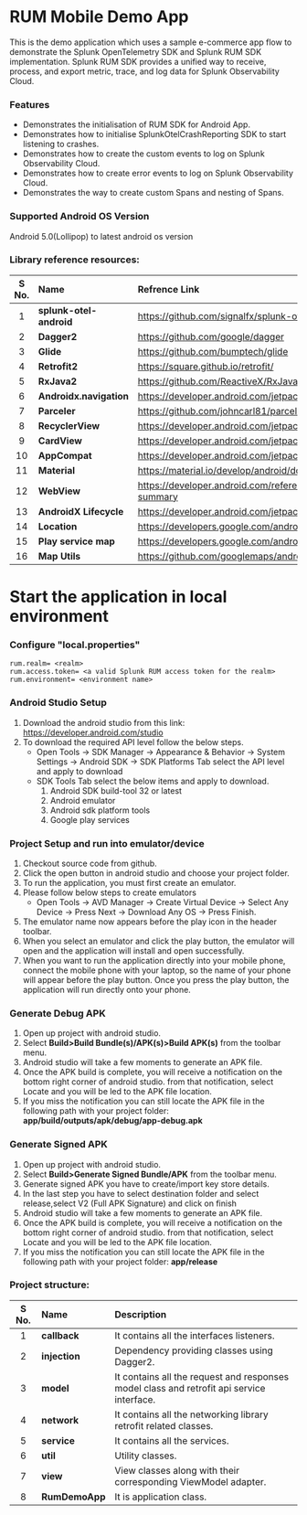 # RUM Mobile Demo App

This is the demo application which uses a sample e-commerce app flow to demonstrate the Splunk OpenTelemetry SDK 
and Splunk RUM SDK implementation.
Splunk RUM SDK provides a unified way to receive, process, and export metric, trace, and log data for Splunk Observability Cloud.

### Features

- Demonstrates the initialisation of RUM SDK for Android App.
- Demonstrates how to initialise SplunkOtelCrashReporting SDK to start listening to crashes.
- Demonstrates how to create the custom events to log on Splunk Observability Cloud.
- Demonstrates how to create error events to log on Splunk Observability Cloud.
- Demonstrates the way to create custom Spans and nesting of Spans.

### Supported Android OS Version

Android 5.0(Lollipop) to latest android os version

### Library reference resources:

| **S No.** | **Name**  | **Refrence Link**  |
| :-----: | :- | :- |
| 1 | **splunk-otel-android** | https://github.com/signalfx/splunk-otel-android |
| 2 | **Dagger2** | https://github.com/google/dagger |
| 3 | **Glide** | https://github.com/bumptech/glide |
| 4 | **Retrofit2** | https://square.github.io/retrofit/ |
| 5 | **RxJava2** | https://github.com/ReactiveX/RxJava |
| 6 | **Androidx.navigation** | https://developer.android.com/jetpack/androidx/releases/navigation |
| 7 | **Parceler** | https://github.com/johncarl81/parceler |
| 8 | **RecyclerView** | https://developer.android.com/jetpack/androidx/releases/recyclerview |
| 9 | **CardView** | https://developer.android.com/jetpack/androidx/releases/cardview |
| 10 | **AppCompat** | https://developer.android.com/jetpack/androidx/releases/appcompat |
| 11 | **Material** | https://material.io/develop/android/docs/getting-started |
| 12 | **WebView** | https://developer.android.com/reference/androidx/webkit/package-summary |
| 13 | **AndroidX Lifecycle** | https://developer.android.com/jetpack/androidx/releases/lifecycle |
| 14 | **Location** | https://developers.google.com/android/guides/setup |
| 15 | **Play service map** | https://developers.google.com/android/guides/releases |
| 16 | **Map Utils** | https://github.com/googlemaps/android-maps-utils |



# Start the application in local environment
   ### Configure "local.properties"
  
   ```properties
   rum.realm= <realm>
   rum.access.token= <a valid Splunk RUM access token for the realm>
   rum.environment= <environment name>
   ```

   ### Android Studio Setup
   1. Download the android studio from this link: https://developer.android.com/studio
   2. To download the required API level follow the below steps.
      - Open Tools → SDK Manager → Appearance & Behavior → System Settings → Android SDK 
        → SDK Platforms Tab select the API level and apply to download
      - SDK Tools Tab select the below items and apply to download.
        1. Android SDK build-tool 32 or latest
        2. Android emulator
        3. Android sdk platform tools
        4. Google play services
    
   ### Project Setup and run into emulator/device
   1. Checkout source code from github.
   2. Click the open button in android studio and choose your project folder.
   3. To run the application, you must first create an emulator.
   4. Please follow below steps to create emulators
      - Open Tools → AVD Manager → Create Virtual Device → Select Any Device → Press Next → Download Any OS → Press Finish.
   5. The emulator name now appears before the play icon in the header toolbar.
   6. When you select an emulator and click the play button, the emulator will open and the application will install and open successfully.
   7. When you want to run the application directly into your mobile phone, connect the mobile phone with your laptop, so the name of your phone will appear before the play button.
      Once you press the play button, the application will run directly onto your phone.

### Generate Debug APK

1. Open up project with android studio.
2. Select **Build>Build Bundle(s)/APK(s)>Build APK(s)** from the toolbar menu.
3. Android studio will take a few moments to generate an APK file.
4. Once the APK build is complete, you will receive a notification on the bottom right corner of android studio.
   from that notification, select Locate and you will be led to the APK file location.
5. If you miss the notification you can still locate the APK file in the following path with your project folder:
   **app/build/outputs/apk/debug/app-debug.apk**
   
### Generate Signed APK

1. Open up project with android studio.
2. Select **Build>Generate Signed Bundle/APK** from the toolbar menu.
3. Generate signed APK you have to create/import key store details.
4. In the last step you have to select destination folder and select release,select V2 (Full APK Signature) and click on finish
3. Android studio will take a few moments to generate an APK file.
4. Once the APK build is complete, you will receive a notification on the bottom right corner of android studio.
   from that notification, select Locate and you will be led to the APK file location.
5. If you miss the notification you can still locate the APK file in the following path with your project folder:
   **app/release**

### Project structure:

| **S No.** | **Name**  | **Description**  |
| :-----: | :- | :- |
| 1 | **callback** | It contains all the interfaces listeners. |
| 2 | **injection** | Dependency providing classes using Dagger2. |
| 3 | **model** | It contains all the request and responses model class and retrofit api service interface. |
| 4 | **network** | It contains all the networking library retrofit related classes. |
| 5 | **service** | It contains all the services. |
| 6 | **util** | Utility classes. |
| 7 | **view** | View classes along with their corresponding ViewModel adapter. |
| 8 | **RumDemoApp** | It is application class. |



